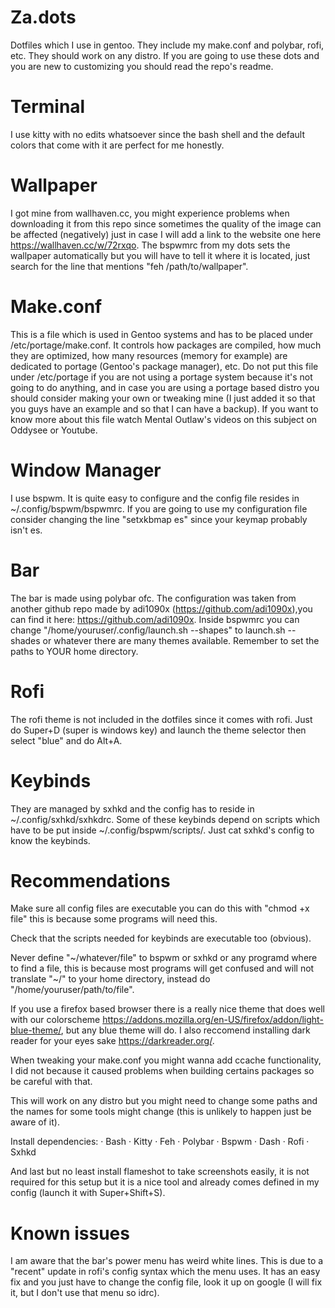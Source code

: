 # Za.dots
Dotfiles which I use in gentoo.
They include my make.conf and polybar, rofi, etc.
They should work on any distro.
If you are going to use these dots and you are new to customizing you should read the repo's readme.

# Terminal
I use kitty with no edits whatsoever since the bash shell and the default colors that come with it are perfect for me honestly.

# Wallpaper
I got mine from wallhaven.cc, you might experience problems when downloading it from this repo since sometimes the quality of the image can be affected (negatively) just in case I will add a link to the website one here https://wallhaven.cc/w/72rxqo. The bspwmrc from my dots sets the wallpaper automatically but you will have to tell it where it is located, just search for the line that mentions "feh /path/to/wallpaper". 

# Make.conf
This is a file which is used in Gentoo systems and has to be placed under /etc/portage/make.conf. It controls how packages are compiled, how much they are optimized, how many resources (memory for example) are dedicated to portage (Gentoo's package manager), etc. Do not put this file under /etc/portage if you are not using a portage system because it's not going to do anything, and in case you are using a portage based distro you should consider making your own or tweaking mine (I just added it so that you guys have an example and so that I can have a backup). If you want to know more about this file watch Mental Outlaw's videos on this subject on Oddysee or Youtube.

# Window Manager
I use bspwm. It is quite easy to configure and the config file resides in ~/.config/bspwm/bspwmrc. If you are going to use my configuration file consider changing the line "setxkbmap es" since your keymap probably isn't es.

# Bar
The bar is made using polybar ofc. The configuration was taken from another github repo made by adi1090x (https://github.com/adi1090x),you can find it here: https://github.com/adi1090x. Inside bspwmrc you can change "/home/youruser/.config/launch.sh --shapes" to launch.sh --shades or whatever there are many themes available. Remember to set the paths to YOUR home directory.

# Rofi
The rofi theme is not included in the dotfiles since it comes with rofi. Just do Super+D (super is windows key) and launch the theme selector then select "blue" and do Alt+A.

# Keybinds
They are managed by sxhkd and the config has to reside in ~/.config/sxhkd/sxhkdrc. Some of these keybinds depend on scripts which have to be put inside ~/.config/bspwm/scripts/. Just cat sxhkd's config to know the keybinds.

# Recommendations
Make sure all config files are executable you can do this with "chmod +x file" this is because some programs will need this.

Check that the scripts needed for keybinds are executable too (obvious).

Never define "~/whatever/file" to bspwm or sxhkd or any programd where to find a file, this is because most programs will get confused and will not translate "~/" to your home directory, instead do "/home/youruser/path/to/file".

If you use a firefox based browser there is a really nice theme that does well with our colorscheme https://addons.mozilla.org/en-US/firefox/addon/light-blue-theme/, but any blue theme will do. I also reccomend installing dark reader for your eyes sake https://darkreader.org/.

When tweaking your make.conf you might wanna add ccache functionality, I did not because it caused problems when building certains packages so be careful with that.

This will work on any distro but you might need to change some paths and the names for some tools might change (this is unlikely to happen just be aware of it).

Install dependencies:
  · Bash
  · Kitty
  · Feh
  · Polybar
  · Bspwm
  · Dash
  · Rofi
  · Sxhkd
  
And last but no least install flameshot to take screenshots easily, it is not required for this setup but it is a nice tool and already comes defined in my config (launch it with Super+Shift+S).

# Known issues
I am aware that the bar's power menu has weird white lines. This is due to a "recent" update in rofi's config syntax which the menu uses. It has an easy fix and you just have to change the config file, look it up on google (I will fix it, but I don't use that menu so idrc).
